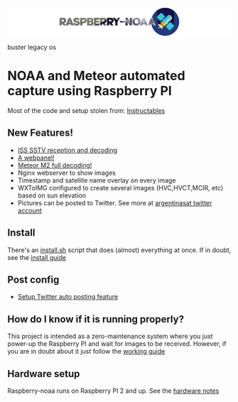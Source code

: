 ![Raspberry NOAA](header_1600.png)


buster legacy os


# NOAA and Meteor automated capture using Raspberry PI
Most of the code and setup stolen from: [Instructables](https://www.instructables.com/id/Raspberry-Pi-NOAA-Weather-Satellite-Receiver/)

## New Features!
  - [ISS SSTV reception and decoding](ISS.md)
  - [A webpanel!](WEBPANEL.md)
  - [Meteor M2 full decoding!](METEOR.md)
  - Nginx webserver to show images
  - Timestamp and satellite name overlay on every image
  - WXToIMG configured to create several images (HVC,HVCT,MCIR, etc) based on sun elevation
  - Pictures can be posted to Twitter. See more at [argentinasat twitter account](https://twitter.com/argentinasat)

## Install
There's an [install.sh](install.sh) script that does (almost) everything at once. If in doubt, see the [install guide](INSTALL.md)

## Post config
* [Setup Twitter auto posting feature](INSTALL.md#set-your-twitter-credentials)

## How do I know if it is running properly?
This project is intended as a zero-maintenance system where you just power-up the Raspberry PI and wait for images to be received. However, if you are in doubt about it just follow the [working guide](WORKING.md)

## Hardware setup
Raspberry-noaa runs on Raspberry PI 2 and up. See the [hardware notes](HARDWARE.md)
